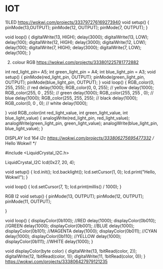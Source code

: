 # IOT
1)LED
https://wokwi.com/projects/333797276169273940
void setup() {
  pinMode(13,OUTPUT);
  pinMode(12, OUTPUT);
  pinMode(7, OUTPUT);
}

void loop() {
  digitalWrite(13, HIGH);
  delay(3000);
  digitalWrite(13, LOW);
  delay(100);
digitalWrite(12, HIGH);
  delay(3000);
  digitalWrite(12, LOW);
  delay(100);
digitalWrite(7, HIGH);
  delay(3000);
  digitalWrite(7, LOW);
  delay(100);
}

2) colour RGB
https://wokwi.com/projects/333801225781772882

int red_light_pin= A5;
int green_light_pin = A4;
int blue_light_pin = A3;
void setup() {
  pinMode(red_light_pin, OUTPUT);
  pinMode(green_light_pin, OUTPUT);
  pinMode(blue_light_pin, OUTPUT);
}
void loop() {
  RGB_color(0, 255, 255); // red
  delay(1000);
  RGB_color(0, 0, 255); // yellow
  delay(1000);
 RGB_color(255, 0 , 255); // green
  delay(1000);
  RGB_color(255, 255 , 0); // blue
  delay(1000);
  RGB_color(255, 255, 255); // black
  delay(1000);
  RGB_color(0, 0 , 0); // white
  delay(1000);
  
}
void RGB_color(int red_light_value, int green_light_value, int blue_light_value)
 {
  analogWrite(red_light_pin, red_light_value);
  analogWrite(green_light_pin, green_light_value);
  analogWrite(blue_light_pin, blue_light_value);
}


DISPLAY
lcd 16*4 i2c
https://wokwi.com/projects/333806275695477332
/* Hello Wokwi! */

#include <LiquidCrystal_I2C.h>

LiquidCrystal_I2C lcd(0x27, 20, 4);

void setup() {
  lcd.init();
  lcd.backlight();
  lcd.setCursor(1, 0);
  lcd.print("Hello, Wokwi!");
}

void loop() {
  lcd.setCursor(7, 1);
  lcd.print(millis() / 1000);
}


RGB l2
void setup() {
  pinMode(13, OUTPUT);
  pinMode(12, OUTPUT);
  pinMode(11, OUTPUT);
  
}

void loop() {
  displayColor(0b100); //RED
  delay(1000);
  displayColor(0b010); //GREEN
  delay(1000);
  displayColor(0b001); //BLUE
  delay(1000);
  displayColor(0b101); //MAGENTA
  delay(1000);
  displayColor(0b011); //CYAN
  delay(1000);
  displayColor(0b110); //YELLOW
  delay(1000);
  displayColor(0b111); //WHITE
  delay(1000);
}

void displayColor(byte color) {
  digitalWrite(13, !bitRead(color, 2));
  digitalWrite(12, !bitRead(color, 1));
  digitalWrite(11, !bitRead(color, 0));
}
https://wokwi.com/projects/333806427979121235

